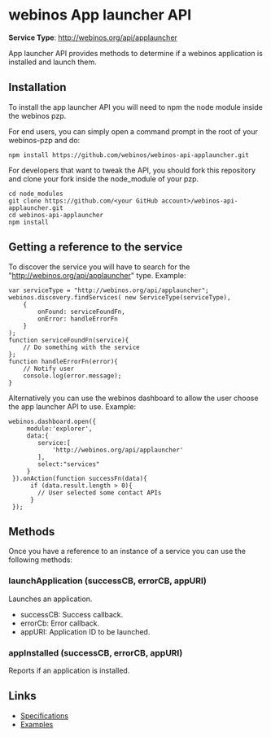 # webinos App launcher API #

**Service Type**: http://webinos.org/api/applauncher

App launcher API provides methods to determine if a webinos application is installed and launch them. 

## Installation ##

To install the app launcher API you will need to npm the node module inside the webinos pzp.

For end users, you can simply open a command prompt in the root of your webinos-pzp and do: 

	npm install https://github.com/webinos/webinos-api-applauncher.git

For developers that want to tweak the API, you should fork this repository and clone your fork inside the node_module of your pzp.

	cd node_modules
	git clone https://github.com/<your GitHub account>/webinos-api-applauncher.git
	cd webinos-api-applauncher
	npm install

## Getting a reference to the service ##

To discover the service you will have to search for the "http://webinos.org/api/applauncher" type. Example:

	var serviceType = "http://webinos.org/api/applauncher";
	webinos.discovery.findServices( new ServiceType(serviceType), 
		{ 
			onFound: serviceFoundFn, 
			onError: handleErrorFn
		}
	);
	function serviceFoundFn(service){
		// Do something with the service
	};
	function handleErrorFn(error){
		// Notify user
		console.log(error.message);
	}

Alternatively you can use the webinos dashboard to allow the user choose the app launcher API to use. Example:
 	
	webinos.dashboard.open({
         module:'explorer',
	     data:{
         	service:[
            	'http://webinos.org/api/applauncher'
         	],
            select:"services"
         }
     }).onAction(function successFn(data){
		  if (data.result.length > 0){
			// User selected some contact APIs
		  }
	 });

## Methods ##

Once you have a reference to an instance of a service you can use the following methods:

### launchApplication (successCB, errorCB, appURI)

Launches an application.

- successCB: Success callback.
- errorCb: Error callback.
- appURI: Application ID to be launched.

### appInstalled (successCB, errorCB, appURI)

Reports if an application is installed.


## Links ##

- [Specifications](http://dev.webinos.org/specifications/api/launcher.html)
- [Examples](https://github.com/webinos/webinos-api-applauncher/wiki/Examples)

